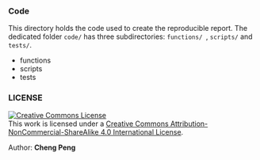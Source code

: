 
### Code

This directory holds the code used to create the reproducible report. The dedicated folder `code/` has three subdirectories: `functions/ `, `scripts/` and `tests/`.
* functions
* scripts
* tests

### LICENSE

<a rel="license" href="http://creativecommons.org/licenses/by-nc-sa/4.0/"><img alt="Creative Commons License" style="border-width:0" src="https://i.creativecommons.org/l/by-nc-sa/4.0/88x31.png" /></a><br />This work is licensed under a <a rel="license" href="http://creativecommons.org/licenses/by-nc-sa/4.0/">Creative Commons Attribution-NonCommercial-ShareAlike 4.0 International License</a>.

Author: **Cheng Peng**